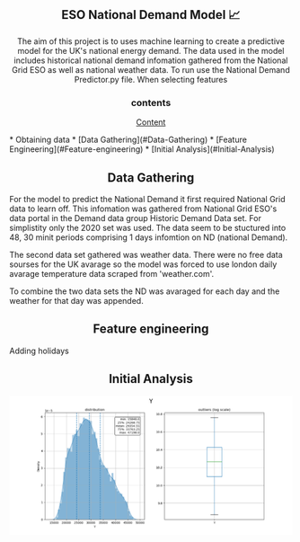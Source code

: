 
<h2 align="center"> ESO National Demand Model 📈</h2>

<p align="center">
 The aim of this project is to uses machine learning to create a predictive model for the UK's national energy demand. The data used in the model includes historical national demand infomation gathered from the National Grid ESO as well as national weather data. To run use the National Demand Predictor.py file. When selecting features 
</p>
<h3 align="center">contents</h3>
<p align="center">
<a  align="center" href="#Data-Gathering">Content</a>
 </p>
<!--ts-->
* Obtaining data
   * [Data Gathering](#Data-Gathering)
   * [Feature Engineering](#Feature-engineering)
* [Initial Analysis](#Initial-Analysis)
<!--te-->

<a name="Data-Gathering"></a>
<h2 align="center">Data Gathering</h2>

For the model to predict the National Demand it first required National Grid data to learn off. This infomation was gathered from National Grid ESO's data portal in the Demand data group Historic Demand Data set. For simplistity only the 2020 set was used. The data seem to be stuctured into 48, 30 minit periods comprising 1 days infomtion on ND (national Demand). <br>

The second data set gathered was weather data. There were no free data sourses for the UK avarage so the model was forced to use london daily avarage temperature data scraped from 'weather.com'. <br>

To combine the two data sets the ND was avaraged for each day and the weather for that day was appended. <br>

<a name="Feature-engineering"></a>
<h2 align="center">Feature engineering</h2>

Adding holidays

<a name="Initial-Analysis"></a>
<h2 align="center">Initial Analysis</h2>


<p align="center">
 <img src="https://raw.githubusercontent.com/wisespira/ESO-National-Demand-Model/master/probability%20distribution%20of%20National%20Demand.png">
</p>



